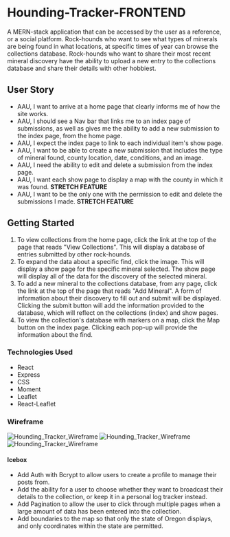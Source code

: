 # Hounding-Tracker-FRONTEND

A MERN-stack application that can be accessed by the user as a reference, or a social platform. Rock-hounds who want to see what types of minerals are being found in what locations, at specific times of year can browse the collections database. Rock-hounds who want to share their most recent mineral discovery have the ability to upload a new entry to the collections database and share their details with other hobbiest.

## User Story

- AAU, I want to arrive at a home page that clearly informs me of how the site works.
- AAU, I should see a Nav bar that links me to an index page of submissions, as well as gives me the ability to add a new submission to the index page, from the home page.
- AAU, I expect the index page to link to each individual item's show page.
- AAU, I want to be able to create a new submission that includes the type of mineral found, county location, date, conditions, and an image.
- AAU, I need the ability to edit and delete a submission from the index page.
- AAU, I want each show page to display a map with the county in which it was found. **STRETCH FEATURE**
- AAU, I want to be the only one with the permission to edit and delete the submissions I made. **STRETCH FEATURE**

## Getting Started

1. To view collections from the home page, click the link at the top of the page that reads "View Collections". This will display a database of entries submitted by other rock-hounds. 
2. To expand the data about a specific find, click the image. This will display a show page for the specific mineral selected. The show page will display all of the data for the discovery of the selected mineral.  
3. To add a new mineral to the collections database, from any page, click the link at the top of the page that reads "Add Mineral". A form of information about their discovery to fill out and submit will be displayed. Clicking the submit button will add the information provided to the database, which will reflect on the collections (index) and show pages. 
4. To view the collection's database with markers on a map, click the Map button on the index page. Clicking each pop-up will provide the information about the find. 

### Technologies Used

- React
- Express
- CSS
- Moment
- Leaflet
- React-Leaflet

### Wireframe

![Hounding_Tracker_Wireframe](https://github.com/JacobPaul710/Hounding-Tracker-FRONTEND/assets/123111537/12d174f7-a664-4446-b368-a243b5813dca)
![Hounding_Tracker_Wireframe](https://github.com/JacobPaul710/Hounding-Tracker-FRONTEND/assets/123111537/b10d1b6a-cf11-44cb-9bee-5c6535811c20)
![Hounding_Tracker_Wireframe](https://github.com/JacobPaul710/Hounding-Tracker-FRONTEND/assets/123111537/39e62979-0bd2-4b4d-8b32-920ecf588ee9)

#### Icebox

- Add Auth with Bcrypt to allow users to create a profile to manage their posts from. 
- Add the ability for a user to choose whether they want to broadcast their details to the collection, or keep it in a personal log tracker instead.
- Add Pagination to allow the user to click through multiple pages when a large amount of data has been entered into the collection. 
- Add boundaries to the map so that only the state of Oregon displays, and only coordinates within the state are permitted.
